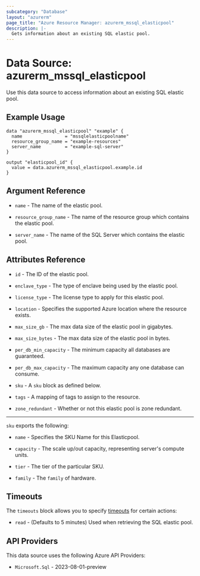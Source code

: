 ```yaml
---
subcategory: "Database"
layout: "azurerm"
page_title: "Azure Resource Manager: azurerm_mssql_elasticpool"
description: |-
  Gets information about an existing SQL elastic pool.
---
```


# Data Source: azurerm_mssql_elasticpool

Use this data source to access information about an existing SQL elastic pool.

## Example Usage

```hcl
data "azurerm_mssql_elasticpool" "example" {
  name                = "mssqlelasticpoolname"
  resource_group_name = "example-resources"
  server_name         = "example-sql-server"
}

output "elasticpool_id" {
  value = data.azurerm_mssql_elasticpool.example.id
}
```

## Argument Reference

* `name` - The name of the elastic pool.

* `resource_group_name` - The name of the resource group which contains the elastic pool.

* `server_name` - The name of the SQL Server which contains the elastic pool.

## Attributes Reference

* `id` - The ID of the elastic pool.

* `enclave_type` - The type of enclave being used by the elastic pool.

* `license_type` - The license type to apply for this elastic pool.

* `location` - Specifies the supported Azure location where the resource exists.

* `max_size_gb` - The max data size of the elastic pool in gigabytes.

* `max_size_bytes` - The max data size of the elastic pool in bytes.

* `per_db_min_capacity` - The minimum capacity all databases are guaranteed.

* `per_db_max_capacity` - The maximum capacity any one database can consume.

* `sku` - A `sku` block as defined below.

* `tags` - A mapping of tags to assign to the resource.

* `zone_redundant` - Whether or not this elastic pool is zone redundant.

---

`sku` exports the following:

* `name` - Specifies the SKU Name for this Elasticpool.

* `capacity` - The scale up/out capacity, representing server's compute units.

* `tier` - The tier of the particular SKU.

* `family` - The `family` of hardware.

## Timeouts

The `timeouts` block allows you to specify [timeouts](https://www.terraform.io/language/resources/syntax#operation-timeouts) for certain actions:

* `read` - (Defaults to 5 minutes) Used when retrieving the SQL elastic pool.

## API Providers
<!-- This section is generated, changes will be overwritten -->
This data source uses the following Azure API Providers:

* `Microsoft.Sql` - 2023-08-01-preview
